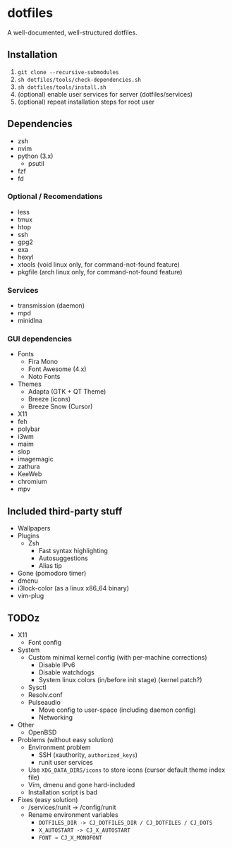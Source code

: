 # dotfiles

A well-documented, well-structured dotfiles.

## Installation

1. `git clone --recursive-submodules`
1. `sh dotfiles/tools/check-dependencies.sh`
1. `sh dotfiles/tools/install.sh`
1. (optional) enable user services for server (dotfiles/services)
1. (optional) repeat installation steps for root user

## Dependencies

- zsh
- nvim
- python (3.x)
  - psutil
- fzf
- fd

### Optional / Recomendations

- less
- tmux
- htop
- ssh
- gpg2
- exa
- hexyl
- xtools (void linux only, for command-not-found feature)
- pkgfile (arch linux only, for command-not-found feature)

### Services

- transmission (daemon)
- mpd
- minidlna

### GUI dependencies

- Fonts
  - Fira Mono
  - Font Awesome (4.x)
  - Noto Fonts
- Themes
  - Adapta (GTK + QT Theme)
  - Breeze (icons)
  - Breeze Snow (Cursor)
- X11
- feh
- polybar
- i3wm
- maim
- slop
- imagemagic
- zathura
- KeeWeb
- chromium
- mpv

## Included third-party stuff

- Wallpapers
- Plugins
  - Zsh
    - Fast syntax highlighting
    - Autosuggestions
    - Alias tip
- Gone (pomodoro timer)
- dmenu
- i3lock-color (as a linux x86_64 binary)
- vim-plug

## TODOz

- X11
  - Font config
- System
  - Custom minimal kernel config (with per-machine corrections)
    - Disable IPv6
    - Disable watchdogs
    - System linux colors (in/before init stage) (kernel patch?)
  - Sysctl
  - Resolv.conf
  - Pulseaudio
    - Move config to user-space (including daemon config)
    - Networking
- Other
  - OpenBSD
- Problems (without easy solution)
  - Environment problem
    - SSH (xauthority, `authorized_keys`)
    - runit user services
  - Use `XDG_DATA_DIRS/icons` to store icons (cursor default theme index file)
  - Vim, dmenu and gone hard-included
  - Installation script is bad
- Fixes (easy solution)
  - /services/runit → /config/runit
  - Rename environment variables
    - `DOTFILES_DIR -> CJ_DOTFILES_DIR / CJ_DOTFILES / CJ_DOTS`
    - `X_AUTOSTART -> CJ_X_AUTOSTART`
    - `FONT → CJ_X_MONOFONT`
